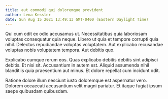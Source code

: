 ```yaml
---
title: aut commodi qui doloremque provident
author: Lena Kessler
date: Sun Aug 15 2021 13:49:13 GMT-0400 (Eastern Daylight Time)
---
```

Qui cum odit ex odio accusamus ut. Necessitatibus quia laboriosam voluptas consequatur quia neque. Libero ut quia et tempore corrupti quia nihil. Delectus repudiandae voluptas voluptatem. Aut explicabo recusandae voluptas nobis voluptatem tempora. Aut debitis quo.

 Explicabo cumque rerum eos. Quas explicabo debitis debitis sint adipisci debitis. Et nisi sit. Accusantium in autem est. Aliquid assumenda nihil blanditiis quia praesentium aut minus. Et dolore repellat cum incidunt odit.

 Ratione dolore illum nesciunt iusto doloremque est aspernatur vero. Dolorem occaecati accusantium velit magni pariatur. Et itaque fugiat ipsum saepe quibusdam quibusdam.